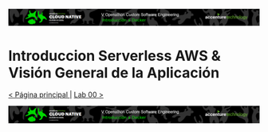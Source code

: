<p align="center">
    <img src="../resources/header.png">
</p>

# Introduccion Serverless AWS & Visión General de la Aplicación

[< Página principal ](../README.md)  | [Lab 00 >](../lab-00)

<p align="center">
    <img src="../resources/header.png">
</p>
